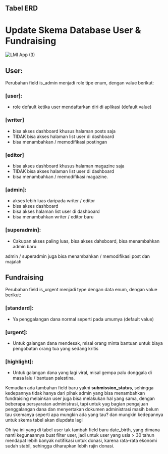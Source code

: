 ## Tabel ERD

# Update Skema Database User & Fundraising
![LMI App (3)](https://github.com/yg-firnanda/mylmi-app/assets/82860149/c9a47ec3-64e2-4151-9f96-2338d1b68376)

## User:
Perubahan field is_admin menjadi role tipe enum, dengan value berikut:

### [user]:
- role default ketika user mendaftarkan diri di aplikasi (default value)
### [writer]
- bisa akses dashboard khusus halaman posts saja
- TIDAK bisa akses halaman list user di dashboard
- bisa menambahkan / memodifikasi postingan
### [editor]
- bisa akses dashboard khusus halaman magazine saja
- TIDAK bisa akses halaman list user di dashboard
- bisa menambahkan / memodifikasi magazine.
### [admin]:
- akses lebih luas daripada writer / editor
- bisa akses dashboard
- bisa akses halaman list user di dashboard
- bisa menambahkan writer / editor baru
### [superadmin]:
- Cakupan akses paling luas, bisa akses dahsboard, bisa menambahkan admin baru

admin / superadmin juga bisa menambahkan / memodifikasi post dan majalah

## Fundraising
Perubahan field is_urgent menjadi type dengan data enum, dengan value berikut:
### [standard]:
- Ya penggalangan dana normal seperti pada umumya (default value)
### [urgent]:
- Untuk galangan dana mendesak, misal orang minta bantuan untuk biaya pengobatan orang tua yang sedang kritis
### [highlight]:
- Untuk galangan dana yang lagi viral, misal gempa palu donggala di masa lalu / bantuan palestina.

Kemudian ada tambahan field baru yakni **submission_status**, sehingga kedepannya tidak hanya dari pihak admin yang bisa menambahkan fundraising melainkan user juga bisa melakukan hal yang sama, dengan beberapa persyaratan administrasi, tapi untuk yag bagian pengajuan penggalangan dana dan menyertakan dokumen administrasi masih belum tau skemanya seperti apa mungkin ada yang tau? dan mungkin kedepannya untuk skema tabel akan diupdate lagi

Oh iya ini yang di tabel user tak tambah field baru date_birth, yang dimana nanti kegunaannya buat filter user, jadi untuk user yang usia > 30 tahun mendapat lebih banyak notifikasi untuk donasi, karena rata-rata ekonomi sudah stabil, sehingga diharapkan lebih rajin donasi.
